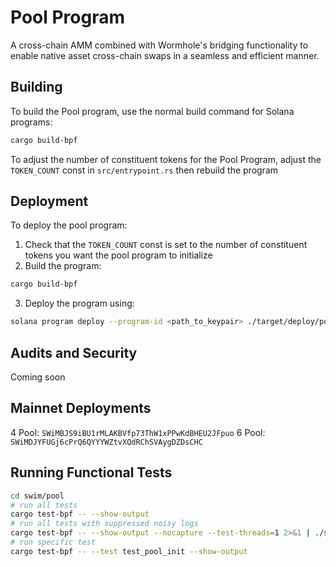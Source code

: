 # Pool Program

A cross-chain AMM combined with Wormhole's bridging functionality to enable 
native asset cross-chain swaps in a seamless and efficient manner.


## Building
To build the Pool program, use the normal build command for Solana programs:

```bash
cargo build-bpf
```

To adjust the number of constituent tokens for the Pool Program, adjust the `TOKEN_COUNT` const in `src/entrypoint.rs` then rebuild the program

## Deployment
To deploy the pool program:
1. Check that the `TOKEN_COUNT` const is set to the number of constituent tokens you want the pool program to initialize
2. Build the program:
  ```bash
  cargo build-bpf
  ```
3. Deploy the program using:
  ```bash
  solana program deploy --program-id <path_to_keypair> ./target/deploy/pool.so
  ```

## Audits and Security
Coming soon

## Mainnet Deployments
4 Pool: `SWiMBJS9iBU1rMLAKBVfp73ThW1xPPwKdBHEU2JFpuo`
6 Pool: `SWiMDJYFUGj6cPrQ6QYYYWZtvXQdRChSVAygDZDsCHC`

## Running Functional Tests

```bash
cd swim/pool
# run all tests
cargo test-bpf -- --show-output
# run all tests with suppressed noisy logs
cargo test-bpf -- --show-output --nocapture --test-threads=1 2>&1 | ./sol_spam_filter.py
# run specific test
cargo test-bpf -- --test test_pool_init --show-output
```